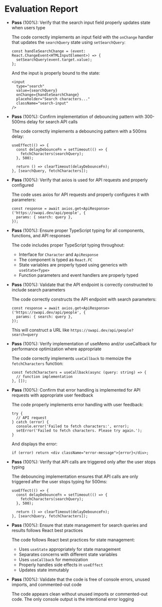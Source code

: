 # Evaluation Report

- **Pass** (100%): Verify that the search input field properly updates state when users type
  
  The code correctly implements an input field with the `onChange` handler that updates the `searchQuery` state using `setSearchQuery`:
  ```tsx
  const handleSearchChange = (event: React.ChangeEvent<HTMLInputElement>) => {
    setSearchQuery(event.target.value);
  };
  ```
  And the input is properly bound to the state:
  ```tsx
  <input
    type="search"
    value={searchQuery}
    onChange={handleSearchChange}
    placeholder="Search characters..."
    className="search-input"
  />
  ```

- **Pass** (100%): Confirm implementation of debouncing pattern with 300-500ms delay for search API calls

  The code correctly implements a debouncing pattern with a 500ms delay:
  ```tsx
  useEffect(() => {
    const delayDebounceFn = setTimeout(() => {
      fetchCharacters(searchQuery);
    }, 500);

    return () => clearTimeout(delayDebounceFn);
  }, [searchQuery, fetchCharacters]);
  ```

- **Pass** (100%): Verify that axios is used for API requests and properly configured

  The code uses axios for API requests and properly configures it with parameters:
  ```tsx
  const response = await axios.get<ApiResponse>('https://swapi.dev/api/people', {
    params: { search: query },
  });
  ```

- **Pass** (100%): Ensure proper TypeScript typing for all components, functions, and API responses

  The code includes proper TypeScript typing throughout:
  - Interface for `Character` and `ApiResponse`
  - The component is typed as `React.FC`
  - State variables are properly typed using generics with `useState<Type>`
  - Function parameters and event handlers are properly typed

- **Pass** (100%): Validate that the API endpoint is correctly constructed to include search parameters

  The code correctly constructs the API endpoint with search parameters:
  ```tsx
  const response = await axios.get<ApiResponse>('https://swapi.dev/api/people', {
    params: { search: query },
  });
  ```
  This will construct a URL like `https://swapi.dev/api/people?search=query`

- **Pass** (100%): Verify implementation of useMemo and/or useCallback for performance optimization where appropriate

  The code correctly implements `useCallback` to memoize the `fetchCharacters` function:
  ```tsx
  const fetchCharacters = useCallback(async (query: string) => {
    // function implementation
  }, []);
  ```

- **Pass** (100%): Confirm that error handling is implemented for API requests with appropriate user feedback

  The code properly implements error handling with user feedback:
  ```tsx
  try {
    // API request
  } catch (error) {
    console.error('Failed to fetch characters:', error);
    setError('Failed to fetch characters. Please try again.');
  }
  ```
  And displays the error:
  ```tsx
  if (error) return <div className="error-message">{error}</div>;
  ```

- **Pass** (100%): Verify that API calls are triggered only after the user stops typing

  The debouncing implementation ensures that API calls are only triggered after the user stops typing for 500ms:
  ```tsx
  useEffect(() => {
    const delayDebounceFn = setTimeout(() => {
      fetchCharacters(searchQuery);
    }, 500);

    return () => clearTimeout(delayDebounceFn);
  }, [searchQuery, fetchCharacters]);
  ```

- **Pass** (100%): Ensure that state management for search queries and results follows React best practices

  The code follows React best practices for state management:
  - Uses `useState` appropriately for state management
  - Separates concerns with different state variables
  - Uses `useCallback` for memoization
  - Properly handles side effects in `useEffect`
  - Updates state immutably

- **Pass** (100%): Validate that the code is free of console errors, unused imports, and commented-out code

  The code appears clean without unused imports or commented-out code. The only console output is the intentional error logging